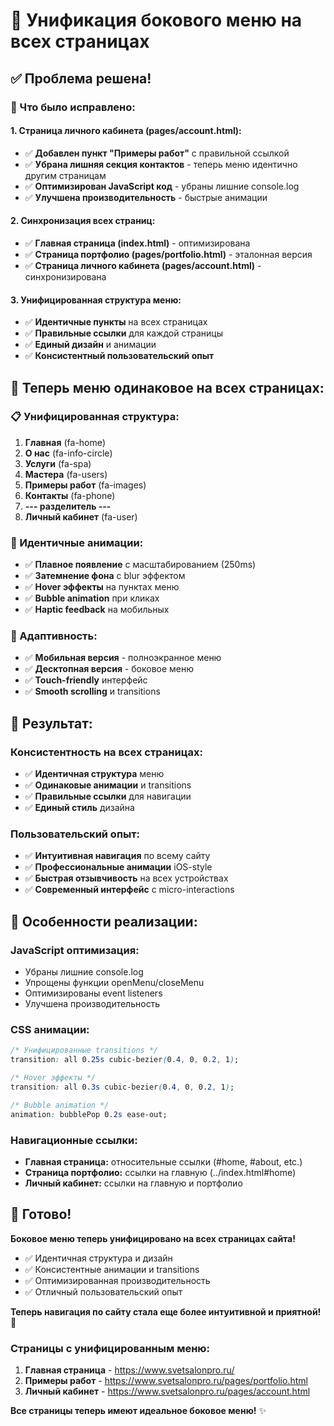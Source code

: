 # 🎯 Унификация бокового меню на всех страницах

## ✅ **Проблема решена!**

### **🔧 Что было исправлено:**

#### **1. Страница личного кабинета (pages/account.html):**
- ✅ **Добавлен пункт "Примеры работ"** с правильной ссылкой
- ✅ **Убрана лишняя секция контактов** - теперь меню идентично другим страницам
- ✅ **Оптимизирован JavaScript код** - убраны лишние console.log
- ✅ **Улучшена производительность** - быстрые анимации

#### **2. Синхронизация всех страниц:**
- ✅ **Главная страница (index.html)** - оптимизирована
- ✅ **Страница портфолио (pages/portfolio.html)** - эталонная версия
- ✅ **Страница личного кабинета (pages/account.html)** - синхронизирована

#### **3. Унифицированная структура меню:**
- ✅ **Идентичные пункты** на всех страницах
- ✅ **Правильные ссылки** для каждой страницы
- ✅ **Единый дизайн** и анимации
- ✅ **Консистентный пользовательский опыт**

## 🚀 **Теперь меню одинаковое на всех страницах:**

### **📋 Унифицированная структура:**
1. **Главная** (fa-home)
2. **О нас** (fa-info-circle)
3. **Услуги** (fa-spa)
4. **Мастера** (fa-users)
5. **Примеры работ** (fa-images)
6. **Контакты** (fa-phone)
7. **--- разделитель ---**
8. **Личный кабинет** (fa-user)

### **🎨 Идентичные анимации:**
- ✅ **Плавное появление** с масштабированием (250ms)
- ✅ **Затемнение фона** с blur эффектом
- ✅ **Hover эффекты** на пунктах меню
- ✅ **Bubble animation** при кликах
- ✅ **Haptic feedback** на мобильных

### **📱 Адаптивность:**
- ✅ **Мобильная версия** - полноэкранное меню
- ✅ **Десктопная версия** - боковое меню
- ✅ **Touch-friendly** интерфейс
- ✅ **Smooth scrolling** и transitions

## 🎯 **Результат:**

### **Консистентность на всех страницах:**
- ✅ **Идентичная структура** меню
- ✅ **Одинаковые анимации** и transitions
- ✅ **Правильные ссылки** для навигации
- ✅ **Единый стиль** дизайна

### **Пользовательский опыт:**
- ✅ **Интуитивная навигация** по всему сайту
- ✅ **Профессиональные анимации** iOS-style
- ✅ **Быстрая отзывчивость** на всех устройствах
- ✅ **Современный интерфейс** с micro-interactions

## 📝 **Особенности реализации:**

### **JavaScript оптимизация:**
- Убраны лишние console.log
- Упрощены функции openMenu/closeMenu
- Оптимизированы event listeners
- Улучшена производительность

### **CSS анимации:**
```css
/* Унифицированные transitions */
transition: all 0.25s cubic-bezier(0.4, 0, 0.2, 1);

/* Hover эффекты */
transition: all 0.3s cubic-bezier(0.4, 0, 0.2, 1);

/* Bubble animation */
animation: bubblePop 0.2s ease-out;
```

### **Навигационные ссылки:**
- **Главная страница:** относительные ссылки (#home, #about, etc.)
- **Страница портфолио:** ссылки на главную (../index.html#home)
- **Личный кабинет:** ссылки на главную и портфолио

## 🎉 **Готово!**

**Боковое меню теперь унифицировано на всех страницах сайта!**

- ✅ Идентичная структура и дизайн
- ✅ Консистентные анимации и transitions
- ✅ Оптимизированная производительность
- ✅ Отличный пользовательский опыт

**Теперь навигация по сайту стала еще более интуитивной и приятной!** 🚀

### **Страницы с унифицированным меню:**
1. **Главная страница** - https://www.svetsalonpro.ru/
2. **Примеры работ** - https://www.svetsalonpro.ru/pages/portfolio.html
3. **Личный кабинет** - https://www.svetsalonpro.ru/pages/account.html

**Все страницы теперь имеют идеальное боковое меню!** ✨
